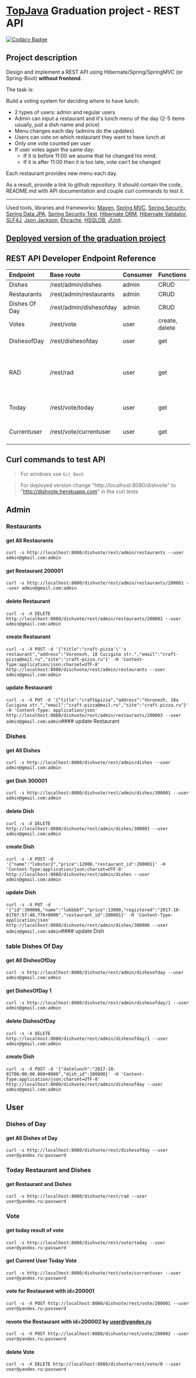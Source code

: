 
<a href="http://javaops.ru/reg/topjava?ch=javawebinar">TopJava</a> Graduation project - REST API
===============================

[![Codacy Badge](https://api.codacy.com/project/badge/Grade/410e90c99ba740459a333fd3a4f84afa)](https://app.codacy.com/app/golubevd/baseproject_dishvote?utm_source=github.com&utm_medium=referral&utm_content=golubevd/baseproject_dishvote&utm_campaign=badger)

## Project description

Design and implement a REST API using Hibernate/Spring/SpringMVC (or Spring-Boot) **without frontend**.

The task is:

Build a voting system for deciding where to have lunch.

 * 2 types of users: admin and regular users
 * Admin can input a restaurant and it's lunch menu of the day (2-5 items usually, just a dish name and price)
 * Menu changes each day (admins do the updates)
 * Users can vote on which restaurant they want to have lunch at
 * Only one vote counted per user
 * If user votes again the same day:
    - If it is before 11:00 we asume that he changed his mind.
    - If it is after 11:00 then it is too late, vote can't be changed

Each restaurant provides new menu each day.

As a result, provide a link to github repository. It should contain the code, README.md with API documentation and couple curl commands to test it.

-----------------------------

Used tools, libraries and frameworks:
 <a href="http://maven.apache.org/">Maven</a>,
 <a href="http://docs.spring.io/spring/docs/current/spring-framework-reference/html/mvc.html">Spring MVC</a>,
 <a href="http://projects.spring.io/spring-security/">Spring Security</a>,
 <a href="http://projects.spring.io/spring-data-jpa/">Spring Data JPA</a>,
 <a href="http://spring.io/blog/2014/05/07/preview-spring-security-test-method-security">Spring Security Test</a>,
 <a href="http://hibernate.org/orm/">Hibernate ORM</a>,
 <a href="http://hibernate.org/validator/">Hibernate Validator</a>,
 <a href="http://www.slf4j.org/">SLF4J</a>,
 <a href="https://github.com/FasterXML/jackson">Json Jackson</a>,
 <a href="http://ehcache.org">Ehcache</a>,
 <a href="http://hsqldb.org//">HSQLDB</a>,
 <a href="http://junit.org/">JUnit</a>.

## <a href="http://dishvote.herokuapp.com"> Deployed version of the graduation project </a>

## REST API Developer Endpoint Reference
| Endpoint      |     Base route          | Consumer | Functions      | Description       |
|:--------------|:----------------------- |:-------- |:-------------- |:------------------|
| Dishes        | /rest/admin/dishes      | admin    | CRUD           |                   |
| Restaurants   | /rest/admin/restaurants | admin    | CRUD           |                   |     
| Dishes Of Day | /rest/admin/dishesofday | admin    | CRUD           |                   |
| Votes         | /rest/vote              | user     | create, delete |                   |
| DishesofDay   | /rest/dishesofday       | user     | get            | get dishes of day |
| RAD           | /rest/rad               | user     | get            | get full description of restaurants and today dishes              |
| Today         | /rest/vote/today        | user     | get            | get result of the today vote              |
| Currentuser   | /rest/vote/currentuser  | user     | get            | get vote of current user              |

## Curl commands to test API
> For windows use `Git Bash`

> For deployed version change "http://localhost:8080/dishvote" to "http://dishvote.herokuapp.com" in the curl tests

Admin
-----------
### Restaurants
#### get All Restaurants
`curl -s http://localhost:8080/dishvote/rest/admin/restaurants --user admin@gmail.com:admin`

#### get Restaurant 200001
`curl -s http://localhost:8080/dishvote/rest/admin/restaurants/200001 --user admin@gmail.com:admin`

#### delete Restaurant
`curl -s -X DELETE http://localhost:8080/dishvote/rest/admin/restaurants/200001 --user admin@gmail.com:admin`

#### create Restaurant
`curl -s -X POST -d '{"title":"craft-pizza'\''s restaurant","address":"Voronezh, 18 Cucigina str.","email":"craft-pizza@mail.ru","site":"craft-pizza.ru"}' -H 'Content-Type:application/json;charset=UTF-8' http://localhost:8080/dischvote/rest/admin/restaurants --user admin@gmail.com:admin`

#### update Restaurant
`curl -s -X PUT -d '{"title":"craft&pizza","address":"Voronezh, 18a Cucigina str.","email":"craft-pizza@mail.ru","site":"craft-pizza.ru"}' -H 'Content-Type: application/json' http://localhost:8080/dishvote/rest/admin/restaurants/200003 --user admin@gmail.com:admin`#### update Restaurant




### Dishes

#### get All Dishes
`curl -s http://localhost:8080/dishvote/rest/admin/dishes --user admin@gmail.com:admin`

#### get Dish 300001
`curl -s http://localhost:8080/dishvote/rest/admin/dishes/300001 --user admin@gmail.com:admin`

#### delete Dish
`curl -s -X DELETE http://localhost:8080/dishvote/rest/admin/dishes/300001 --user admin@gmail.com:admin`

#### create Dish
`curl -s -X POST -d '{"name":"lobster2","price":12000,"restaurant_id":200001}' -H 'Content-Type:application/json;charset=UTF-8' http://localhost:8080/dishvote/rest/admin/dishes --user admin@gmail.com:admin`

#### update Dish
`curl -s -X PUT -d '{"id":300006,"name":"lobbbbf","price":13000,"registered":"2017-10-01T07:57:48.776+0000","restaurant_id":200001}' -H 'Content-Type: application/json' http://localhost:8080/dishvote/rest/admin/dishes/300006 --user admin@gmail.com:admin`#### update Dish




### table Dishes Of Day

#### get All DishesOfDay
`curl -s http://localhost:8080/dishvote/rest/admin/dishesofday --user admin@gmail.com:admin`

#### get DishesOfDay 1
`curl -s http://localhost:8080/dishvote/rest/admin/dishesofday/1 --user admin@gmail.com:admin`

#### delete DishesOfDay
`curl -s -X DELETE http://localhost:8080/dishvote/rest/admin/dishesofday/1 --user admin@gmail.com:admin`

#### create Dish
`curl -s -X POST -d '{"datelunch":"2017-10-01T06:00:00.000+0000","dish_id":300000}' -H 'Content-Type:application/json;charset=UTF-8' http://localhost:8080/dishvote/rest/admin/dishesofday --user admin@gmail.com:admin`

User
-----------
### Dishes of Day
#### get All Dishes of Day
`curl -s http://localhost:8080/dishvote/rest/dishesofday --user user@yandex.ru:password`

### Today Restaurant and Dishes
#### get Restaurant and Dishes
`curl -s http://localhost:8080/dishvote/rest/rad --user user@yandex.ru:password`

### Vote
#### get today result of vote
`curl -s http://localhost:8080/dishvote/rest/vote/today --user user@yandex.ru:password`

#### get Current User Today Vote
`curl -s http://localhost:8080/dishvote/rest/vote/currentuser --user user@yandex.ru:password`

#### vote for Restaurant with id=200001
`curl -s -X POST http://localhost:8080/dishvote/rest/vote/200001 --user user@yandex.ru:password`

#### revote the Restaurant with id=200002 by user@yandex.ru
`curl -s -X POST http://localhost:8080/dishvote/rest/vote/200002 --user user@yandex.ru:password`

#### delete Vote
`curl -s -X DELETE http://localhost:8080/dishvote/rest/vote/0 --user user@yandex.ru:password`


